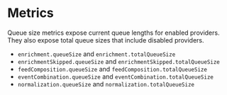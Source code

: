 # Metrics

Queue size metrics expose current queue lengths for enabled providers.
They also expose total queue sizes that include disabled providers.

- `enrichment.queueSize` and `enrichment.totalQueueSize`
- `enrichmentSkipped.queueSize` and `enrichmentSkipped.totalQueueSize`
- `feedComposition.queueSize` and `feedComposition.totalQueueSize`
- `eventCombination.queueSize` and `eventCombination.totalQueueSize`
- `normalization.queueSize` and `normalization.totalQueueSize`
